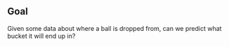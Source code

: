 <h2>Goal</h2>
<p>Given some data about where a ball is dropped from, can we predict what bucket it will end up in?</p>
